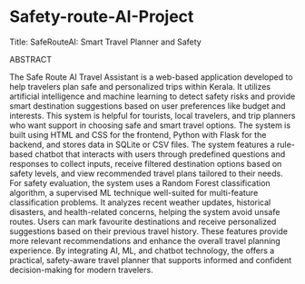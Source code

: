 # Safety-route-AI-Project
Title: SafeRouteAI: Smart Travel Planner and Safety
 
ABSTRACT

The Safe Route AI Travel Assistant is a web-based application developed to help
travelers plan safe and personalized trips within Kerala. It utilizes artificial
intelligence and machine learning to detect safety risks and provide smart destination
suggestions based on user preferences like budget and interests. This system is helpful
for tourists, local travelers, and trip planners who want support in choosing safe and
smart travel options. The system is built using HTML and CSS for the frontend,
Python with Flask for the backend, and stores data in SQLite or CSV files. The system
features a rule-based chatbot that interacts with users through predefined questions
and responses to collect inputs, receive filtered destination options based on safety
levels, and view recommended travel plans tailored to their needs. For safety
evaluation, the system uses a Random Forest classification algorithm, a supervised
ML technique well-suited for multi-feature classification problems. It analyzes recent
weather updates, historical disasters, and health-related concerns, helping the system
avoid unsafe routes. Users can mark favourite destinations and receive personalized suggestions based on their previous travel history. These features provide more relevant recommendations and enhance the overall travel planning experience. By integrating AI, ML, and chatbot technology, the offers a practical, safety-aware travel planner that supports informed and confident decision-making for modern travelers.

 
